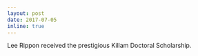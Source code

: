 ```yaml
---
layout: post
date: 2017-07-05
inline: true
---
```

Lee Rippon received the prestigious Killam Doctoral Scholarship. 
